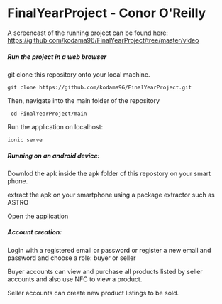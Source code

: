 # FinalYearProject - Conor O'Reilly

A screencast of the running project can be found here: https://github.com/kodama96/FinalYearProject/tree/master/video

<h5>Run the project in a web browser</h5>

git clone this repository onto your local machine.
    
    git clone https://github.com/kodama96/FinalYearProject.git
 
 Then, navigate into the main folder of the repository
 
     cd FinalYearProject/main
 
 Run the application on localhost:
 
    ionic serve
 
 <h5>Running on  an android device:</h5>
 
 Downlod the apk inside the apk folder of this repostory on your smart phone.
 
 extract the apk on your smartphone using a package extractor such as ASTRO
 
 Open the application
 
 <h5>Account creation:</h5>
 
 Login with a registered email or password or register a new email and password and choose a role: buyer or seller
 
 Buyer accounts can view and purchase all products listed by seller accounts and also use NFC to view a product.
 
 Seller accounts can create new product listings to be sold. 
 
